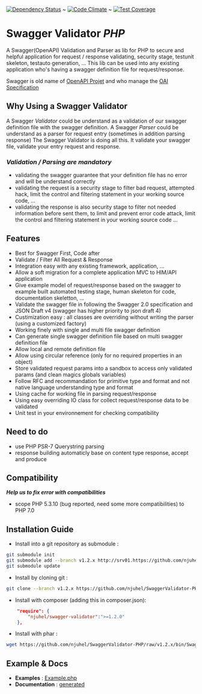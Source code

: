 [![Dependency Status](https://gemnasium.com/badges/github.com/njuhel/SwaggerValidator-PHP.svg)](https://gemnasium.com/github.com/njuhel/SwaggerValidator-PHP)  ~  [![Code Climate](https://codeclimate.com/github/njuhel/SwaggerValidator-PHP/badges/gpa.svg)](https://codeclimate.com/github/njuhel/SwaggerValidator-PHP)  ~  [![Test Coverage](https://codeclimate.com/github/njuhel/SwaggerValidator-PHP/badges/coverage.svg)](https://codeclimate.com/github/njuhel/SwaggerValidator-PHP/coverage)

# **Swagger Validator _PHP_**

A Swagger(OpenAPI) Validation and Parser as lib for PHP to secure and helpful application for request / response validating, 
security stage, testunit skeleton, testauto generation, ... This lib can be used into any existing application who's 
having a swagger definition file for request/response.

Swagger is old name of [OpenAPI Projet](https://openapis.org/) and who manage the [OAI Specification](https://github.com/OAI/OpenAPI-Specification/tree/master/schemas/)

## **Why Using a Swagger Validator**
A Swagger *Validator* could be understand as a validation of our swagger definition file with the swagger definition. 
A Swagger *Parser* could be understand as a parser for request entry (sometimes in addition parsing response)
The Swagger Validator is doing all this. It validate your swagger file, validate your entry request and response.

### _Validation / Parsing are mandatory_
  - validating the swagger guarantee that your definition file has no error and will be understand correctly
  - validating the request is a security stage to filter bad request, attempted hack, limit the control and 
    filtering statement in your working source code, ...
  - validating the response is also security stage to filter not needed information before sent them, to 
    limit and prevent error code attack, limit the control and filtering statement in your working source code
    ...

## **Features**
  - Best for Swagger First, Code after
  - Validate / Filter All Request & Response
  - Integration easy with any existing framework, application, ...
  - Allow a soft migration for a complete application MVC to HIM/API application
  - Give example model of request/response based on the swagger to example built automated testing stage, human skeleton for code, documentation skeletton, ...
  - Validate the swagger file in following the Swagger 2.0 specification and JSON Draft v4 (swagger has higher priority to json draft 4)
  - Custimization easy : all classes are overriding without writing the parser (using a customized factory)
  - Working finely with single and multi file swagger definition
  - Can generate single swagger definition file based on multi swagger definition file
  - Allow local and remote definition file
  - Allow using circular reference (only for no required properties in an object)
  - Store validated request params into a sandbox to access only validated params (and clean magics globals variables)
  - Follow RFC and recommandation for primitive type and format and not native language understanding type and format
  - Using cache for working file in parsing request/response
  - Using easy overriding IO class for collect request/response data to be validated
  - Unit test in your environnement for checking compatibility

## **Need to do**
  - use PHP PSR-7 Querystring parsing
  - response building automaticly base on content type response, accept and produce

## **Compatibility**
  **_Help us to fix error with compatibilities_**
  - scope PHP 5.3.10 (bug reported, need some more compatibilities) to PHP 7.0

  
## **Installation Guide**
- Install into a git repository as submodule : 
```sh
git submodule init
git submodule add --branch v1.2.x http://srv01.https://github.com/njuhel/SwaggerValidator-PHP src/lib/SwaggerValidator
git submodule update
```

- Install by cloning git : 
```sh
git clone --branch v1.2.x https://github.com/njuhel/SwaggerValidator-PHP SwaggerValidator
```

- Install with composer (adding this in composer.json): 
```json
    "require": {
        "njuhel/swagger-validator":">=1.2.0"
    },
```

- Install with phar : 
```sh
wget https://github.com/njuhel/SwaggerValidator-PHP/raw/v1.2.x/bin/SwaggerValidator.phar 
```

  
## **Example & Docs**
 - **Examples** : [Example.php](https://github.com/njuhel/SwaggerValidator-PHP/blob/v1.2.x/src/SwaggerValidator/Example.php) 
 - **Documentation** : [generated](https://github.com/njuhel/SwaggerValidator-PHP/blob/v1.2.x/doc/README.md)
